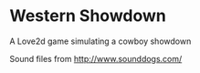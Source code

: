Western Showdown
===============

A Love2d game simulating a cowboy showdown

Sound files from http://www.sounddogs.com/
